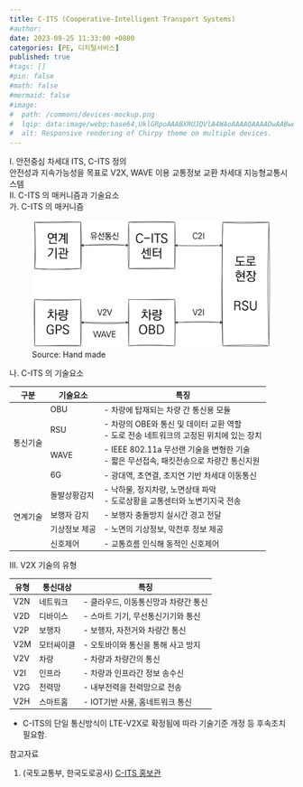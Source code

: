 ```yaml
---
title: C-ITS (Cooperative-Intelligent Transport Systems)
#author: 
date: 2023-09-25 11:33:00 +0800
categories: [PE, 디지털서비스]
published: true
#tags: []
#pin: false
#math: false
#mermaid: false
#image:
#  path: /commons/devices-mockup.png
#  lqip: data:image/webp;base64,UklGRpoAAABXRUJQVlA4WAoAAAAQAAAADwAABwAAQUxQSDIAAAARL0AmbZurmr57yyIiqE8oiG0bejIYEQTgqiDA9vqnsUSI6H+oAERp2HZ65qP/VIAWAFZQOCBCAAAA8AEAnQEqEAAIAAVAfCWkAALp8sF8rgRgAP7o9FDvMCkMde9PK7euH5M1m6VWoDXf2FkP3BqV0ZYbO6NA/VFIAAAA
#  alt: Responsive rendering of Chirpy theme on multiple devices.
---
```


<div class="post-wrap">
  <div class="para">
    <div class="para-title">
      I. 안전중심 차세대 ITS, C-ITS 정의
    </div>
    <div class="para-cntnt">
      안전성과 지속가능성을 목표로 <span class="para-kwd">V2X, WAVE</span> 이용 교통정보 교환 차세대 지능형교통시스템
    </div>
  </div>

  <div class="para">
    <div class="para-title">
      II. C-ITS 의 매커니즘과 기술요소
    </div>
    <div class="para-cntnt">
      <div class="para">
        <div class="para-title">
          가. C-ITS 의 매커니즘
        </div>
        <div class="para-cntnt">
          <figure class="post-figure">
            <img src="/assets/img/posts/c-its.png" alt="C-ITS Mechanism">
            <figcaption>Source: Hand made</figcaption>
          </figure>
        </div>
      </div>
      <div class="para">
        <div class="para-title">
          나. C-ITS 의 기술요소
        </div>
        <div class="para-cntnt">
          <table class="post-table">
            <thead>
			  <tr>
				  <th>구분</th>
				  <th>기술요소</th>
				  <th>특징</th>
			  </tr>
			  </thead>
			  <tbody>
				  <tr>
					  <td rowspan="4">통신기술</td>
					  <td>OBU</td>
					  <td>
						- 차량에 탑재되는 차량 간 통신용 모듈
					  </td>
				  </tr>
				  <tr>
					  <td>RSU</td>
					  <td>
						- 차량의 OBE와 통신 및 데이터 교환 역할<br/>
						- 도로 전송 네트워크의 고정된 위치에 있는 장치
					  </td>
				  </tr>
				  <tr>
					  <td>WAVE</td>
					  <td>
						- IEEE 802.11a 무선랜 기술을 변형한 기술<br/>
						- 짧은 무선접속, 패킷전송으로 차량간 통신지원
					  </td>
				  </tr>
				  <tr>
					  <td>6G</td>
					  <td>
						- 광대역, 초연결, 초지연 기반 차세대 이동통신
					  </td>
				  </tr>
				  <tr>
					  <td rowspan="4">연계기술</td>
					  <td>돌발상황감지</td>
					  <td>
						- 낙하물, 정지차량, 노면상태 파악<br/>
						- 도로상황을 교통센터와 노변기지국 전송
					  </td>
				  </tr>
				  <tr>
					  <td>보행자 감지</td>
					  <td>
						- 보행자 충돌방지 실시간 경고 전달
					  </td>
				  </tr>
				  <tr>
					  <td>기상정보 제공</td>
					  <td>
						- 노면의 기상정보, 악천후 정보 제공
					  </td>
				  </tr>
				  <tr>
					  <td>신호제어</td>
					  <td>
						- 교통흐름 인식해 동적인 신호제어
					  </td>
				  </tr>
			  </tbody>
          </table>
        </div>
      </div>
    </div>
  </div>

  <div class="para">
    <div class="para-title">
      III. V2X 기술의 유형
    </div>
    <div class="para-cntnt">
      <table class="post-table">
        <thead>
          <tr>
              <th>유형</th>
              <th>통신대상</th>
              <th>특징</th>
          </tr>
		  </thead>
		  <tbody>
			  <tr>
				  <td>V2N</td>
				  <td>네트워크</td>
				  <td>- 클라우드, 이동통신망과 차량간 통신</td>
			  </tr>
			  <tr>
				  <td>V2D</td>
				  <td>디바이스</td>
				  <td>- 스마트 기기, 무선통신기기와 통신</td>
			  </tr>
			  <tr>
				  <td>V2P</td>
				  <td>보행자</td>
				  <td>- 보행자, 자전거와 차량간 통신</td>
			  </tr>
			  <tr>
				  <td>V2M</td>
				  <td>모터싸이클</td>
				  <td>- 오토바이와 통신을 통해 사고 방지</td>
			  </tr>
			  <tr>
				  <td>V2V</td>
				  <td>차량</td>
				  <td>- 차량과 차량간의 통신</td>
			  </tr>
			  <tr>
				  <td>V2I</td>
				  <td>인프라</td>
				  <td>- 차량과 인프라간 정보 송수신</td>
			  </tr>
			  <tr>
				  <td>V2G</td>
				  <td>전력망</td>
				  <td>- 내부전력을 전력망으로 전송</td>
			  </tr>
			  <tr>
				  <td>V2H</td>
				  <td>스마트홈</td>
				  <td>- IOT기반 사물, 홈네트워크 통신</td>
			  </tr>
		  </tbody>
      </table>
    </div>
  </div>

  - C-ITS의 단일 통신방식이 LTE-V2X로 확정됨에 따라 기술기준 개정 등 후속조치 필요함.
</div>

<div class="refr-wrap">
  <div class="refr-title">
    참고자료
  </div>
  <ol class="refr-list">
    <li>(국토교통부, 한국도로공사) <a target="_blank" href="https://www.c-its.kr/">C-ITS 홍보관</a></li>
  </ol>
</div>
